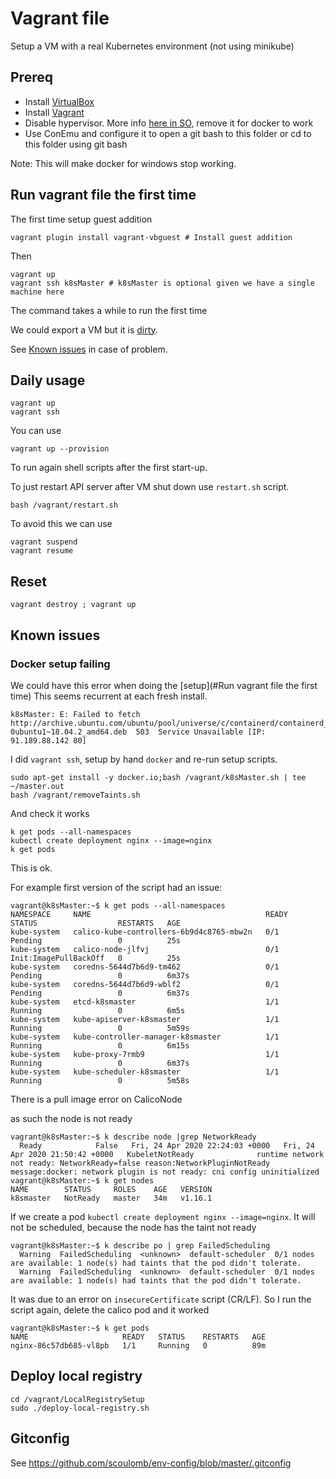 # Vagrant file

Setup a VM with a real Kubernetes environment (not using minikube)

## Prereq

- Install [VirtualBox](https://www.virtualbox.org/wiki/Downloads)
- Install [Vagrant](https://www.vagrantup.com/downloads.html) 
- Disable hypervisor. More info [here in SO](https://stackoverflow.com/questions/50053255/virtualbox-raw-mode-is-unavailable-courtesy-of-hyper-v-windows-10), remove it for docker to work
- Use ConEmu and configure it to open a git bash to this folder or cd to this folder using git bash

Note: This will make docker for windows stop working.

## Run vagrant file the first time

The first time setup guest addition
````buildoutcfg
vagrant plugin install vagrant-vbguest # Install guest addition
````

Then 

````buildoutcfg
vagrant up
vagrant ssh k8sMaster # k8sMaster is optional given we have a single machine here
````

The command takes a while to run the first time

We could export a VM but it is [dirty](https://stackoverflow.com/questions/20679054/how-to-export-a-vagrant-virtual-machine-to-transfer-it
).

See [Known issues](#known-issues) in case of problem.

## Daily usage

````buildoutcfg
vagrant up
vagrant ssh
````

You can use 

````buildoutcfg
vagrant up --provision 
````

To run again shell scripts after the first start-up.

To just restart API server after VM shut down use `restart.sh` script. 
 
````buildoutcfg
bash /vagrant/restart.sh
````

To avoid this we can use

````buildoutcfg
vagrant suspend
vagrant resume
````

## Reset

````buildoutcfg
vagrant destroy ; vagrant up
````

## Known issues

### Docker setup failing

We could have this error when doing the [setup](#Run vagrant file the first time)
This seems recurrent at each fresh install.

````buildoutcfg
k8sMaster: E: Failed to fetch http://archive.ubuntu.com/ubuntu/pool/universe/c/containerd/containerd_1.3.3-0ubuntu1~18.04.2_amd64.deb  503  Service Unavailable [IP: 91.189.88.142 80]
````

I did `vagrant ssh`, setup by hand `docker` and re-run setup scripts.

````buildoutcfg
sudo apt-get install -y docker.io;bash /vagrant/k8sMaster.sh | tee ~/master.out
bash /vagrant/removeTaints.sh
````

And check it works

````buildoutcfg
k get pods --all-namespaces
kubectl create deployment nginx --image=nginx
k get pods
````
This is ok.

For example first version of the script had an issue:

````buildoutcfg
vagrant@k8sMaster:~$ k get pods --all-namespaces
NAMESPACE     NAME                                       READY   STATUS                  RESTARTS   AGE
kube-system   calico-kube-controllers-6b9d4c8765-mbw2n   0/1     Pending                 0          25s
kube-system   calico-node-jlfvj                          0/1     Init:ImagePullBackOff   0          25s
kube-system   coredns-5644d7b6d9-tm462                   0/1     Pending                 0          6m37s
kube-system   coredns-5644d7b6d9-wblf2                   0/1     Pending                 0          6m37s
kube-system   etcd-k8smaster                             1/1     Running                 0          6m5s
kube-system   kube-apiserver-k8smaster                   1/1     Running                 0          5m59s
kube-system   kube-controller-manager-k8smaster          1/1     Running                 0          6m15s
kube-system   kube-proxy-7rmb9                           1/1     Running                 0          6m37s
kube-system   kube-scheduler-k8smaster                   1/1     Running                 0          5m58s
````

There is a pull image error on CalicoNode

as such the node is not ready

````buildoutcfg
vagrant@k8sMaster:~$ k describe node |grep NetworkReady
  Ready            False   Fri, 24 Apr 2020 22:24:03 +0000   Fri, 24 Apr 2020 21:50:42 +0000   KubeletNotReady              runtime network not ready: NetworkReady=false reason:NetworkPluginNotReady message:docker: network plugin is not ready: cni config uninitialized
vagrant@k8sMaster:~$ k get nodes
NAME        STATUS     ROLES    AGE   VERSION
k8smaster   NotReady   master   34m   v1.16.1
````

If we create a pod `kubectl create deployment nginx --image=nginx`.
It will not be scheduled, because the node has the taint not ready
````buildoutcfg
vagrant@k8sMaster:~$ k describe po | grep FailedScheduling
  Warning  FailedScheduling  <unknown>  default-scheduler  0/1 nodes are available: 1 node(s) had taints that the pod didn't tolerate.
  Warning  FailedScheduling  <unknown>  default-scheduler  0/1 nodes are available: 1 node(s) had taints that the pod didn't tolerate.
````

It was due to an error on `insecureCertificate` script (CR/LF).
So I run the script again, delete the calico pod and it worked

````buildoutcfg
vagrant@k8sMaster:~$ k get pods
NAME                     READY   STATUS    RESTARTS   AGE
nginx-86c57db685-vl8pb   1/1     Running   0          89m
````

## Deploy local registry

````buildoutcfg
cd /vagrant/LocalRegistrySetup
sudo ./deploy-local-registry.sh
````

## Gitconfig

See https://github.com/scoulomb/env-config/blob/master/.gitconfig